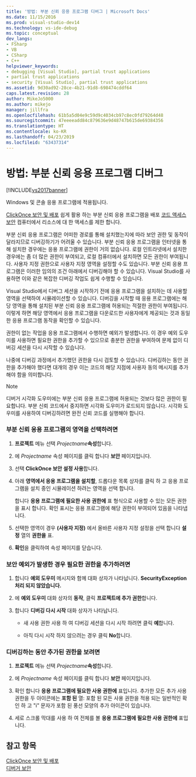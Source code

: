 ```yaml
---
title: '방법: 부분 신뢰 응용 프로그램 디버그 | Microsoft Docs'
ms.date: 11/15/2016
ms.prod: visual-studio-dev14
ms.technology: vs-ide-debug
ms.topic: conceptual
dev_langs:
- FSharp
- VB
- CSharp
- C++
helpviewer_keywords:
- debugging [Visual Studio], partial trust applications
- partial trust applications
- security [Visual Studio], partial trust applications
ms.assetid: 9d30ad92-28ce-4b21-91d8-698474cddf64
caps.latest.revision: 28
author: MikeJo5000
ms.author: mikejo
manager: jillfra
ms.openlocfilehash: 61b5a5d04e9c59d9c4034cb97c8ec0fd79264d48
ms.sourcegitcommit: 47eeeeadd84c879636e9d48747b615de69384356
ms.translationtype: HT
ms.contentlocale: ko-KR
ms.lasthandoff: 04/23/2019
ms.locfileid: "63437314"
---
```

# <a name="how-to-debug-a-partial-trust-application"></a>방법: 부분 신뢰 응용 프로그램 디버그
[!INCLUDE[vs2017banner](../includes/vs2017banner.md)]

Windows 및 콘솔 응용 프로그램에 적용됩니다.  
  
 [ClickOnce 보안 및 배포](../deployment/clickonce-security-and-deployment.md) 쉽게 활용 하는 부분 신뢰 응용 프로그램을 배포 [코드 액세스 보안](http://msdn.microsoft.com/library/859af632-c80d-4736-8d6f-1e01b09ce127) 컴퓨터에서 리소스에 대 한 액세스를 제한 합니다.  
  
 부분 신뢰 응용 프로그램은 어떠한 경로를 통해 설치했는지에 따라 보안 권한 및 동작이 달라지므로 디버깅하기가 어려울 수 있습니다. 부분 신뢰 응용 프로그램을 인터넷을 통해 설치한 경우에는 응용 프로그램에 권한이 거의 없습니다. 로컬 인트라넷에서 설치한 경우에는 좀 더 많은 권한이 부여되고, 로컬 컴퓨터에서 설치하면 모든 권한이 부여됩니다. 사용자 지정 권한으로 사용자 지정 영역을 설정할 수도 있습니다. 부분 신뢰 응용 프로그램은 이러한 임의의 조건 아래에서 디버깅해야 할 수 있습니다. Visual Studio를 사용하면 이와 같은 복잡한 디버깅 작업도 쉽게 수행할 수 있습니다.  
  
 Visual Studio에서 디버그 세션을 시작하기 전에 응용 프로그램을 설치하는 데 사용할 영역을 선택하여 시뮬레이션할 수 있습니다. 디버깅을 시작할 때 응용 프로그램에는 해당 영역을 통해 설치된 부분 신뢰 응용 프로그램에 허용되는 적절한 권한이 부여됩니다. 이렇게 하면 해당 영역에서 응용 프로그램을 다운로드한 사용자에게 제공되는 것과 동일한 응용 프로그램 동작을 확인할 수 있습니다.  
  
 권한이 없는 작업을 응용 프로그램에서 수행하면 예외가 발생합니다. 이 경우 예외 도우미를 사용하면 필요한 권한을 추가할 수 있으므로 충분한 권한을 부여하여 문제 없이 디버깅 세션을 다시 시작할 수 있습니다.  
  
 나중에 디버깅 과정에서 추가했던 권한을 다시 검토할 수 있습니다. 디버깅하는 동안 권한을 추가해야 했다면 대개의 경우 이는 코드의 해당 지점에 사용자 동의 메시지를 추가해야 함을 의미합니다.  
  
> [!NOTE]
> 디버거 시각화 도우미에는 부분 신뢰 응용 프로그램에 허용되는 것보다 많은 권한이 필요합니다. 부분 신뢰 코드에서 중지하면 시각화 도우미가 로드되지 않습니다. 시각화 도우미를 사용하여 디버깅하려면 완전 신뢰 코드를 실행해야 합니다.  
  
### <a name="to-choose-a-zone-for-your-partial-trust-application"></a>부분 신뢰 응용 프로그램의 영역을 선택하려면  
  
1. **프로젝트** 메뉴 선택 _Projectname_**속성**합니다.  
  
2. 에 *Projectname* 속성 페이지를 클릭 합니다 **보안** 페이지입니다.  
  
3. 선택 **ClickOnce 보안 설정 사용**합니다.  
  
4. 아래 **영역에서 응용 프로그램을 설치할**, 드롭다운 목록 상자를 클릭 하 고 응용 프로그램을 설치 중인 시뮬레이션 하려는 영역을 선택 합니다.  
  
     합니다 **응용 프로그램에 필요한 사용 권한에** 표 형식으로 사용할 수 있는 모든 권한을 표시 합니다. 확인 표시는 응용 프로그램에 해당 권한이 부여되어 있음을 나타냅니다.  
  
5. 선택한 영역이 경우 **(사용자 지정)** 에서 올바른 사용자 지정 설정을 선택 합니다 **설정** 열의 **권한을** 표.  
  
6. **확인**을 클릭하여 속성 페이지를 닫습니다.  
  
### <a name="to-add-an-extra-permission-when-a-security-exception-occurs"></a>보안 예외가 발생한 경우 필요한 권한을 추가하려면  
  
1. 합니다 **예외 도우미** 메시지와 함께 대화 상자가 나타납니다. **SecurityException 처리 되지 않았습니다.**  
  
2. 에 **예외 도우미** 대화 상자의 **동작**, 클릭 **프로젝트에 추가 권한**합니다.  
  
3. 합니다 **디버깅 다시 시작** 대화 상자가 나타납니다.  
  
    - 새 사용 권한 사용 하 여 디버깅 세션을 다시 시작 하려면 클릭 **예**합니다.  
  
    - 아직 다시 시작 하지 않으려는 경우 클릭 **No**합니다.  
  
### <a name="to-view-extra-permissions-added-while-debugging"></a>디버깅하는 동안 추가된 권한을 보려면  
  
1. **프로젝트** 메뉴 선택 _Projectname_**속성**합니다.  
  
2. 에 *Projectname* 속성 페이지를 클릭 합니다 **보안** 페이지입니다.  
  
3. 확인 합니다 **응용 프로그램에 필요한 사용 권한에** 표입니다. 추가한 모든 추가 사용 권한을 두 아이콘에는 **포함 된** 열: 포함 된 모든 사용 권한을 적용 되는 일반적인 확인 하 고 "i" 문자가 포함 된 풍선 모양의 추가 아이콘이 있습니다.  
  
4. 세로 스크롤 막대를 사용 하 여 전체를 볼 **응용 프로그램에 필요한 사용 권한에** 표입니다.  
  
## <a name="see-also"></a>참고 항목  
 [ClickOnce 보안 및 배포](../deployment/clickonce-security-and-deployment.md)   
 [디버거 보안](../debugger/debugger-security.md)
